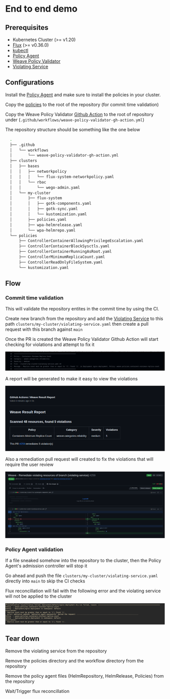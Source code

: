 # End to end demo

## Prerequisites

- Kubernetes Cluster (>= v1.20)
- [Flux](https://fluxcd.io/flux/installation/) (>= v0.36.0)
- [kubectl](https://kubernetes.io/docs/tasks/tools/#kubectl)
- [Policy Agent](https://github.com/weaveworks/policy-agent/blob/dev/docs/getting-started.md)
- [Weave Policy Validator](https://github.com/weaveworks/weave-policy-validator/blob/main/README.md)
- [Violating Service](./violating-service.yaml)


## Configurations

Install the [Policy Agent](https://github.com/weaveworks/policy-agent/blob/dev/docs/getting-started.md) and make sure to install the policies in your cluster.

Copy the [policies](https://github.com/weaveworks/policy-agent/tree/master/policies) to the root of the repository (for commit time validation)

Copy the Weave Policy Validator [Github Action](./weave-policy-validator-gh-action.yml) to the root of repository under (`.github/workflows/weave-policy-validator-gh-action.yml`)

The repository structure should be something like the one below

  ```bash
    .
    ├── .github
    │   └── workflows
    │       └── weave-policy-validator-gh-action.yml
    ├── clusters
    │   ├── bases
    │   │   ├── networkpolicy
    │   │   │   └── flux-system-networkpolicy.yaml
    │   │   └── rbac
    │   │       └── wego-admin.yaml
    │   └── my-cluster
    │       ├── flux-system
    │       │   ├── gotk-components.yaml
    │       │   ├── gotk-sync.yaml
    │       │   └── kustomization.yaml
    │       ├── policies.yaml
    │       ├── wpa-helmrelease.yaml
    │       └── wpa-helmrepo.yaml
    └── policies
        ├── ControllerContainerAllowingPrivilegeEscalation.yaml
        ├── ControllerContainerBlockSysctls.yaml
        ├── ControllerContainerRunningAsRoot.yaml
        ├── ControllerMinimumReplicaCount.yaml
        ├── ControllerReadOnlyFileSystem.yaml
        └── kustomization.yaml

  ```

## Flow

### Commit time validation

This will validate the repository entites in the commit time by using the CI.

Create new branch from the repository and add the [Violating Service](./violating-service.yaml)
to this path `clusters/my-cluster/violating-service.yaml` then create a pull request with this branch against `main`


Once the PR is created the Weave Policy Validator Github Action will start checking for violations and attempt to fix it
  
  ![violation](./imgs/violation1.png)

A report will be generated to make it easy to view the violations

  ![report](./imgs/violation2.png)

Also a remediation pull request will created to fix the violations that will require the user review

  ![pull_request](./imgs/violation3.png)


### Policy Agent validation

If a file sneaked somehow into the repository to the cluster, then the Policy Agent's admission controller will stop it

Go ahead and push the file `clusters/my-cluster/violating-service.yaml` directly into `main` to skip the CI checks

Flux reconcillation will fail with the following error and the violating service will not be applied to the cluster

  ![flux reconcile](./imgs/violation4.png)


## Tear down

Remove the violating service from the repository

Remove the policies directory and the workflow directory from the repository

Remove the policy agent files (HelmRepository, HelmRelease, Policies) from the repository

Wait/Trigger flux reconcillation

